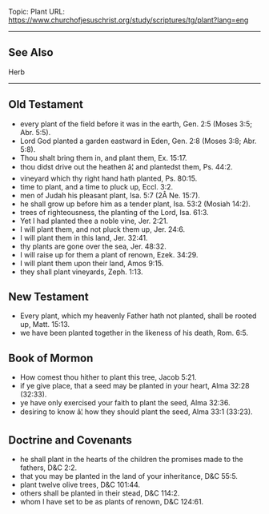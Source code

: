 Topic: Plant
URL: https://www.churchofjesuschrist.org/study/scriptures/tg/plant?lang=eng

---

## See Also

Herb

---

## Old Testament

- every plant of the field before it was in the earth, Gen. 2:5 (Moses 3:5; Abr. 5:5).
- Lord God planted a garden eastward in Eden, Gen. 2:8 (Moses 3:8; Abr. 5:8).
- Thou shalt bring them in, and plant them, Ex. 15:17.
- thou didst drive out the heathen â¦ and plantedst them, Ps. 44:2.
- vineyard which thy right hand hath planted, Ps. 80:15.
- time to plant, and a time to pluck up, Eccl. 3:2.
- men of Judah his pleasant plant, Isa. 5:7 (2Â Ne. 15:7).
- he shall grow up before him as a tender plant, Isa. 53:2 (Mosiah 14:2).
- trees of righteousness, the planting of the Lord, Isa. 61:3.
- Yet I had planted thee a noble vine, Jer. 2:21.
- I will plant them, and not pluck them up, Jer. 24:6.
- I will plant them in this land, Jer. 32:41.
- thy plants are gone over the sea, Jer. 48:32.
- I will raise up for them a plant of renown, Ezek. 34:29.
- I will plant them upon their land, Amos 9:15.
- they shall plant vineyards, Zeph. 1:13.

## New Testament

- Every plant, which my heavenly Father hath not planted, shall be rooted up, Matt. 15:13.
- we have been planted together in the likeness of his death, Rom. 6:5.

## Book of Mormon

- How comest thou hither to plant this tree, Jacob 5:21.
- if ye give place, that a seed may be planted in your heart, Alma 32:28 (32:33).
- ye have only exercised your faith to plant the seed, Alma 32:36.
- desiring to know â¦ how they should plant the seed, Alma 33:1 (33:23).

## Doctrine and Covenants

- he shall plant in the hearts of the children the promises made to the fathers, D&C 2:2.
- that you may be planted in the land of your inheritance, D&C 55:5.
- plant twelve olive trees, D&C 101:44.
- others shall be planted in their stead, D&C 114:2.
- whom I have set to be as plants of renown, D&C 124:61.

